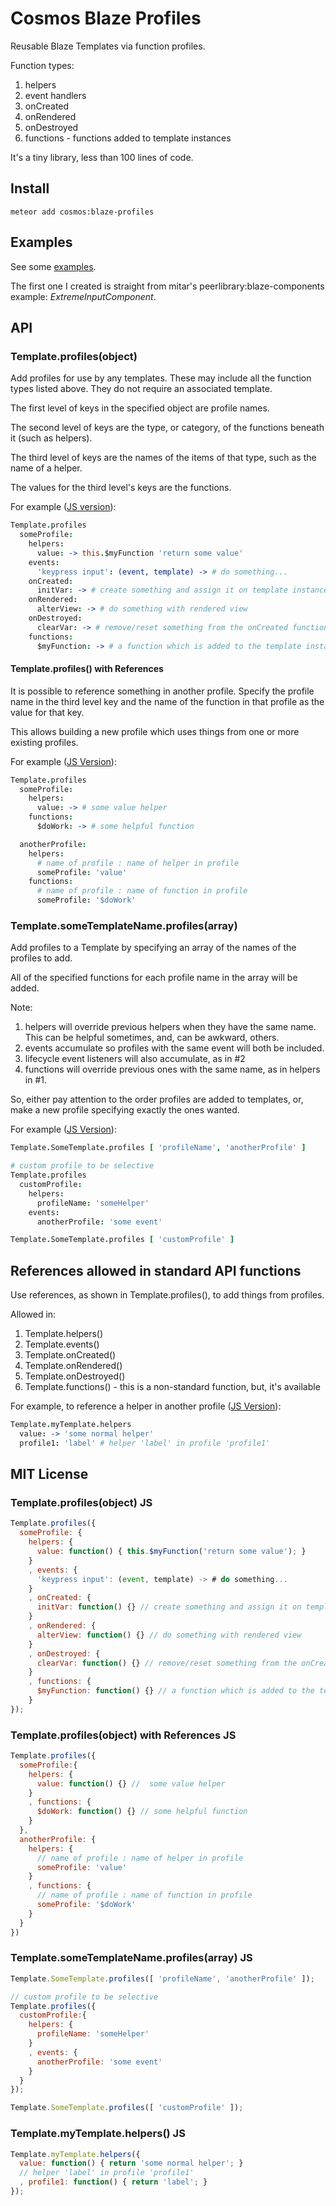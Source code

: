 # Cosmos Blaze Profiles

Reusable Blaze Templates via function profiles.

Function types:

1. helpers
2. event handlers
3. onCreated
4. onRendered
5. onDestroyed
6. functions - functions added to template instances

It's a tiny library, less than 100 lines of code.

## Install

```
meteor add cosmos:blaze-profiles
```

## Examples

See some [examples](http://github.com/elidoran/cosmos-blaze-profiles-examples).

The first one I created is straight from mitar's peerlibrary:blaze-components example: *ExtremeInputComponent*.

## API

### Template.profiles(object)

Add profiles for use by any templates. These may include all the function types listed above. They do not require an associated template.

The first level of keys in the specified object are profile names.

The second level of keys are the type, or category, of the functions beneath it (such as helpers).

The third level of keys are the names of the items of that type, such as the name of a helper.

The values for the third level's keys are the functions.

For example ([JS version](#templateprofilesobject-js)):

```coffeescript
Template.profiles
  someProfile:
    helpers:
      value: -> this.$myFunction 'return some value'
    events:
      'keypress input': (event, template) -> # do something...
    onCreated:
      initVar: -> # create something and assign it on template instance
    onRendered:
      alterView: -> # do something with rendered view
    onDestroyed:
      clearVar: -> # remove/reset something from the onCreated function above
    functions:
      $myFunction: -> # a function which is added to the template instance
```

#### Template.profiles() with References

It is possible to reference something in another profile. Specify the profile name in the third level key and the name of the function in that profile as the value for that key.

This allows building a new profile which uses things from one or more existing profiles.

For example ([JS Version](#templateprofilesobject-with-references-js)):

```coffeescript
Template.profiles
  someProfile:
    helpers:
      value: -> # some value helper
    functions:
      $doWork: -> # some helpful function

  anotherProfile:
    helpers:
      # name of profile : name of helper in profile
      someProfile: 'value'
    functions:
      # name of profile : name of function in profile
      someProfile: '$doWork'
```

### Template.someTemplateName.profiles(array)

Add profiles to a Template by specifying an array of the names of the profiles to add.

All of the specified functions for each profile name in the array will be added.

Note:

1. helpers will override previous helpers when they have the same name. This can be helpful sometimes, and, can be awkward, others.
2. events accumulate so profiles with the same event will both be included.
3. lifecycle event listeners will also accumulate, as in #2
4. functions will override previous ones with the same name, as in helpers in #1.

So, either pay attention to the order profiles are added to templates, or, make a new profile specifying exactly the ones wanted.

For example ([JS Version](#templatesometemplateprofilesarray-js)):

```coffeescript
Template.SomeTemplate.profiles [ 'profileName', 'anotherProfile' ]

# custom profile to be selective
Template.profiles
  customProfile:
    helpers:
      profileName: 'someHelper'
    events:
      anotherProfile: 'some event'

Template.SomeTemplate.profiles [ 'customProfile' ]
```

## References allowed in standard API functions

Use references, as shown in Template.profiles(), to add things from profiles.

Allowed in:

1. Template.helpers()
2. Template.events()
3. Template.onCreated()
4. Template.onRendered()
5. Template.onDestroyed()
6. Template.functions() - this is a non-standard function, but, it's available

For example, to reference a helper in another profile ([JS Version](#templatemytemplatehelpers-js)):

```coffeescript
Template.myTemplate.helpers
  value: -> 'some normal helper'
  profile1: 'label' # helper 'label' in profile 'profile1'
```


## MIT License

### Template.profiles(object) JS

```javascript
Template.profiles({
  someProfile: {
    helpers: {
      value: function() { this.$myFunction('return some value'); }
    }
    , events: {
      'keypress input': (event, template) -> # do something...
    }
    , onCreated: {
      initVar: function() {} // create something and assign it on template instance
    }
    , onRendered: {
      alterView: function() {} // do something with rendered view
    }
    , onDestroyed: {
      clearVar: function() {} // remove/reset something from the onCreated function above
    }
    , functions: {
      $myFunction: function() {} // a function which is added to the template instance
    }
});
```

### Template.profiles(object) with References JS

```javascript
Template.profiles({
  someProfile:{
    helpers: {
      value: function() {} //  some value helper
    }
    , functions: {
      $doWork: function() {} // some helpful function
    }
  },
  anotherProfile: {
    helpers: {
      // name of profile : name of helper in profile
      someProfile: 'value'
    }
    , functions: {
      // name of profile : name of function in profile
      someProfile: '$doWork'
    }
  }
})
```

### Template.someTemplateName.profiles(array) JS

```javascript
Template.SomeTemplate.profiles([ 'profileName', 'anotherProfile' ]);

// custom profile to be selective
Template.profiles({
  customProfile:{
    helpers: {
      profileName: 'someHelper'
    }
    , events: {
      anotherProfile: 'some event'
    }
  }
});

Template.SomeTemplate.profiles([ 'customProfile' ]);
```

### Template.myTemplate.helpers() JS

```javascript
Template.myTemplate.helpers({
  value: function() { return 'some normal helper'; }
  // helper 'label' in profile 'profile1'
  , profile1: function() { return 'label'; }
});
```
